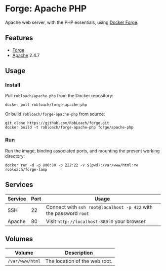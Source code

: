# Forge: Apache PHP

Apache web server, with the PHP essentials, using [Docker Forge](http://github.com/robloach/forge).


## Features

* [Forge](../forge)
* [Apache](https://httpd.apache.org/) 2.4.7


## Usage

### Install

Pull `robloach/apache-php` from the Docker repository:

    docker pull robloach/forge-apache-php

Or build `robloach/forge-apache-php` from source:

    git clone https://github.com/RobLoach/forge.git
    docker build -t robloach/forge-apache-php forge/apache-php


### Run

Run the image, binding associated ports, and mounting the present working
directory:

    docker run -d -p 880:80 -p 222:22 -v $(pwd):/var/www/html:rw robloach/forge-lamp


## Services

Service     | Port | Usage
------------|------|------
SSH         | 22   | Connect with `ssh root@localhost -p 422` with the password `root`
Apache      | 80   | Visit `http://localhost:880` in your browser


## Volumes

Volume          | Description
----------------|-------------
`/var/www/html` | The location of the web root.
